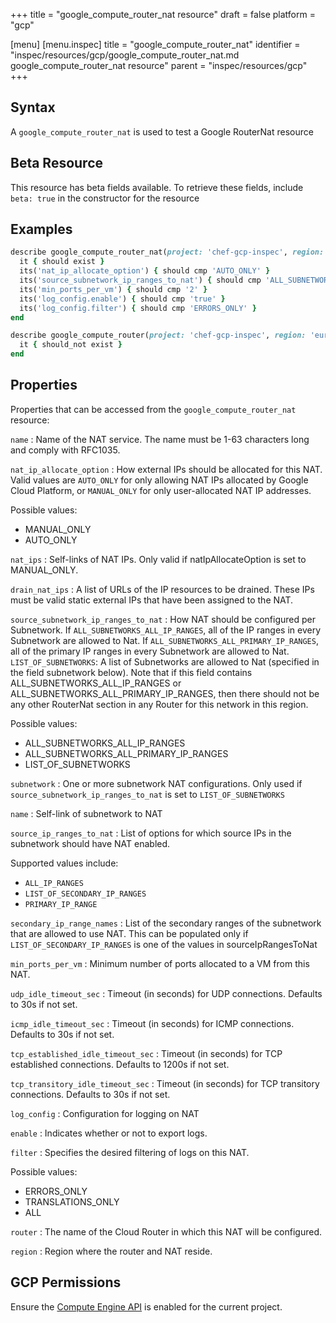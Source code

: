 +++
title = "google_compute_router_nat resource"
draft = false
platform = "gcp"

[menu]
  [menu.inspec]
    title = "google_compute_router_nat"
    identifier = "inspec/resources/gcp/google_compute_router_nat.md google_compute_router_nat resource"
    parent = "inspec/resources/gcp"
+++

## Syntax

A `google_compute_router_nat` is used to test a Google RouterNat resource

## Beta Resource

This resource has beta fields available. To retrieve these fields, include `beta: true` in the constructor for the resource

## Examples

```ruby
describe google_compute_router_nat(project: 'chef-gcp-inspec', region: 'europe-west2', router: 'inspec-gcp-router', name: 'inspec-router-nat') do
  it { should exist }
  its('nat_ip_allocate_option') { should cmp 'AUTO_ONLY' }
  its('source_subnetwork_ip_ranges_to_nat') { should cmp 'ALL_SUBNETWORKS_ALL_IP_RANGES' }
  its('min_ports_per_vm') { should cmp '2' }
  its('log_config.enable') { should cmp 'true' }
  its('log_config.filter') { should cmp 'ERRORS_ONLY' }
end

describe google_compute_router(project: 'chef-gcp-inspec', region: 'europe-west2', router: 'nonexistent', name: 'nonexistent') do
  it { should_not exist }
end
```

## Properties

Properties that can be accessed from the `google_compute_router_nat` resource:

`name`
: Name of the NAT service. The name must be 1-63 characters long and comply with RFC1035.

`nat_ip_allocate_option`
: How external IPs should be allocated for this NAT. Valid values are `AUTO_ONLY` for only allowing NAT IPs allocated by Google Cloud Platform, or `MANUAL_ONLY` for only user-allocated NAT IP addresses.

  Possible values:

  - MANUAL_ONLY
  - AUTO_ONLY

`nat_ips`
: Self-links of NAT IPs. Only valid if natIpAllocateOption is set to MANUAL_ONLY.

`drain_nat_ips`
: A list of URLs of the IP resources to be drained. These IPs must be valid static external IPs that have been assigned to the NAT.

`source_subnetwork_ip_ranges_to_nat`
: How NAT should be configured per Subnetwork. If `ALL_SUBNETWORKS_ALL_IP_RANGES`, all of the IP ranges in every Subnetwork are allowed to Nat. If `ALL_SUBNETWORKS_ALL_PRIMARY_IP_RANGES`, all of the primary IP ranges in every Subnetwork are allowed to Nat. `LIST_OF_SUBNETWORKS`: A list of Subnetworks are allowed to Nat (specified in the field subnetwork below). Note that if this field contains ALL_SUBNETWORKS_ALL_IP_RANGES or ALL_SUBNETWORKS_ALL_PRIMARY_IP_RANGES, then there should not be any other RouterNat section in any Router for this network in this region.

  Possible values:

  - ALL_SUBNETWORKS_ALL_IP_RANGES
  - ALL_SUBNETWORKS_ALL_PRIMARY_IP_RANGES
  - LIST_OF_SUBNETWORKS

`subnetwork`
: One or more subnetwork NAT configurations. Only used if `source_subnetwork_ip_ranges_to_nat` is set to `LIST_OF_SUBNETWORKS`

`name`
: Self-link of subnetwork to NAT

`source_ip_ranges_to_nat`
: List of options for which source IPs in the subnetwork should have NAT enabled.

  Supported values include:

  - `ALL_IP_RANGES`
  - `LIST_OF_SECONDARY_IP_RANGES`
  - `PRIMARY_IP_RANGE`

`secondary_ip_range_names`
: List of the secondary ranges of the subnetwork that are allowed to use NAT. This can be populated only if `LIST_OF_SECONDARY_IP_RANGES` is one of the values in sourceIpRangesToNat

`min_ports_per_vm`
: Minimum number of ports allocated to a VM from this NAT.

`udp_idle_timeout_sec`
: Timeout (in seconds) for UDP connections. Defaults to 30s if not set.

`icmp_idle_timeout_sec`
: Timeout (in seconds) for ICMP connections. Defaults to 30s if not set.

`tcp_established_idle_timeout_sec`
: Timeout (in seconds) for TCP established connections. Defaults to 1200s if not set.

`tcp_transitory_idle_timeout_sec`
: Timeout (in seconds) for TCP transitory connections. Defaults to 30s if not set.

`log_config`
: Configuration for logging on NAT

`enable`
: Indicates whether or not to export logs.

`filter`
: Specifies the desired filtering of logs on this NAT.

  Possible values:

  - ERRORS_ONLY
  - TRANSLATIONS_ONLY
  - ALL

`router`
: The name of the Cloud Router in which this NAT will be configured.

`region`
: Region where the router and NAT reside.

## GCP Permissions

Ensure the [Compute Engine API](https://console.cloud.google.com/apis/library/compute.googleapis.com/) is enabled for the current project.
